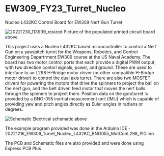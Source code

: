 # EW309_FY23_Turret_Nucleo
Nucleo L432KC Control Board for EW309 Nerf Gun Turret

![20221230_113939_resized](https://user-images.githubusercontent.com/5246863/210094853-12e5ea91-9030-4626-8e50-d254bd821977.jpg)
Picture of the populated printed circuit board above

 This project uses a Nucleo L432KC based microcontroller to control a Nerf Gun on a yaw/pitch turret for the Weapons, Robotics, and Control Engineering Departrment EW309 course at the US Naval Academy.  The board has two motor control ports that each provide a digital PWM output, with two direction contorl signals, power, and ground.  These are used to interface to an L298 H-Bridge motor driver (or other compatible H-Bridge motor driver) to control the dual axis turret.  There are also two MOSFET drivers for powering the motors that drive the spinners to project the ball on the nerf gun, and the belt driven feed motor that moves the nerf balls through the spinners to project them.  Position data on the gun/turret is provided by a BNO-055 inertial measurement unit (IMU) which is capable of providing yaw and pitch angles directly as Euler angles in radians or degrees.
 
 ![Schematic](https://user-images.githubusercontent.com/5246863/210096393-63ad9af6-b74b-4e90-86b4-8053dc039929.PNG)
Electrical schematic above

  The example program provided was done in the Arduino IDE - 20221216_EW309_Turret_Nucleo_L432KC_BNO055_MotConL298_PID.ino
  
  The PCB and Schematic files are also provided and were done using Express PCB Plus
  
